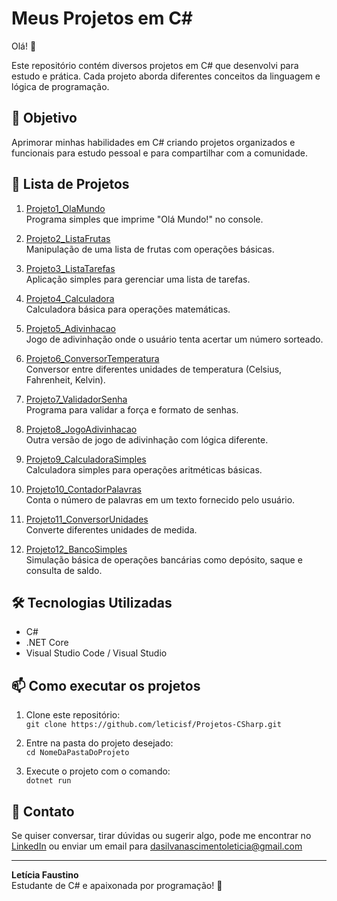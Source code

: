 # Meus Projetos em C#

Olá! 👋

Este repositório contém diversos projetos em C# que desenvolvi para estudo e prática. Cada projeto aborda diferentes conceitos da linguagem e lógica de programação.

## 🚀 Objetivo

Aprimorar minhas habilidades em C# criando projetos organizados e funcionais para estudo pessoal e para compartilhar com a comunidade.

## 📂 Lista de Projetos

1. [Projeto1_OlaMundo](./Projeto1_OlaMundo)  
   Programa simples que imprime "Olá Mundo!" no console.

2. [Projeto2_ListaFrutas](./Projeto2_ListaFrutas)  
   Manipulação de uma lista de frutas com operações básicas.

3. [Projeto3_ListaTarefas](./Projeto3_ListaTarefas)  
   Aplicação simples para gerenciar uma lista de tarefas.

4. [Projeto4_Calculadora](./Projeto4_Calculadora)  
   Calculadora básica para operações matemáticas.

5. [Projeto5_Adivinhacao](./Projeto5_Adivinhacao)  
   Jogo de adivinhação onde o usuário tenta acertar um número sorteado.

6. [Projeto6_ConversorTemperatura](./Projeto6_ConversorTemperatura)  
   Conversor entre diferentes unidades de temperatura (Celsius, Fahrenheit, Kelvin).

7. [Projeto7_ValidadorSenha](./Projeto7_ValidadorSenha)  
   Programa para validar a força e formato de senhas.

8. [Projeto8_JogoAdivinhacao](./Projeto8_JogoAdivinhacao)  
   Outra versão de jogo de adivinhação com lógica diferente.

9. [Projeto9_CalculadoraSimples](./Projeto9_CalculadoraSimples)  
   Calculadora simples para operações aritméticas básicas.

10. [Projeto10_ContadorPalavras](./Projeto10_ContadorPalavras)  
    Conta o número de palavras em um texto fornecido pelo usuário.

11. [Projeto11_ConversorUnidades](./Projeto11_ConversorUnidades)  
    Converte diferentes unidades de medida.

12. [Projeto12_BancoSimples](./Projeto12_BancoSimples)  
    Simulação básica de operações bancárias como depósito, saque e consulta de saldo.

## 🛠 Tecnologias Utilizadas

- C#  
- .NET Core  
- Visual Studio Code / Visual Studio  

## 📫 Como executar os projetos

1. Clone este repositório:  
   `git clone https://github.com/leticisf/Projetos-CSharp.git`

2. Entre na pasta do projeto desejado:  
   `cd NomeDaPastaDoProjeto`

3. Execute o projeto com o comando:  
   `dotnet run`

## 🤝 Contato

Se quiser conversar, tirar dúvidas ou sugerir algo, pode me encontrar no [LinkedIn](https://www.linkedin.com/in/leticiafaustino) ou enviar um email para dasilvanascimentoleticia@gmail.com

---

**Letícia Faustino**  
Estudante de C# e apaixonada por programação! 🚀

